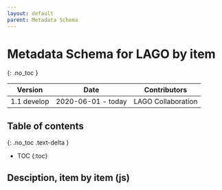 ```yaml
---
layout: default
parent: Metadata Schema
---
```


# Metadata Schema for LAGO by item
{: .no_toc }

|Version|Date|Contributors|
|-------|----|------------|
| 1.1 develop | 2020-06-01 - today | LAGO Collaboration|

## Table of contents
{: .no_toc .text-delta }

- TOC
{:toc}


## Desciption, item by item (js) 

<script src="https://code.jquery.com/jquery-3.2.1.min.js"></script>
<script>
$().ready(function(){
    $.getJSON( "/DMP/schema/lagoSchema.jsonld", function( data ) {
	        $('#text').append(data["@graph"][3]["@id"]); 
        	var graphelements = data["@graph"];
		for (i=1; i<=graphelements.length-1; i++) {
		    	var id = data["@graph"][i]["@id"];
			$('#text').append('<h3 id="'+id+'"><a href="#'+id+'" class="anchor-heading" aria-labelledby="'+id+'"><svg viewBox="0 0 16 16" aria-hidden="true"><use xlink:href="#svg-link"></use></svg></a><strong>'+id+'</strong></h3>');
		}		

    });
});
</script>
 
<div id="text"></div>




